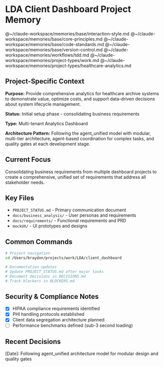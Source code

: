 # LDA Client Dashboard Project Memory

@~/claude-workspace/memories/base/interaction-style.md
@~/claude-workspace/memories/base/core-principles.md
@~/claude-workspace/memories/base/code-standards.md
@~/claude-workspace/memories/base/version-control.md
@~/claude-workspace/memories/workflows/tdd.md
@~/claude-workspace/memories/project-types/work.md
@~/claude-workspace/memories/project-types/healthcare-analytics.md

## Project-Specific Context

**Purpose:** Provide comprehensive analytics for healthcare archive systems to demonstrate value, optimize costs, and support data-driven decisions about system lifecycle management.

**Status:** Initial setup phase - consolidating business requirements

**Type:** Multi-tenant Analytics Dashboard

**Architecture Pattern:** Following the agent_unified model with modular, multi-tier architecture, agent-based coordination for complex tasks, and quality gates at each development stage.

## Current Focus

Consolidating business requirements from multiple dashboard projects to create a comprehensive, unified set of requirements that address all stakeholder needs.

## Key Files
- `PROJECT_STATUS.md` - Primary communication document
- `docs/business_analysis/` - User personas and requirements
- `docs/requirements/` - Functional requirements and PRD
- `mockUX/` - UI prototypes and designs

## Common Commands
```bash
# Project navigation
cd /Users/braydon/projects/work/LDA/client_dashboard

# Documentation updates
# Update PROJECT_STATUS.md after major tasks
# Document decisions in DECISIONS.md
# Track blockers in BLOCKERS.md
```

## Security & Compliance Notes
- [x] HIPAA compliance requirements identified
- [x] PHI handling protocols established
- [x] Client data segregation architecture planned
- [ ] Performance benchmarks defined (sub-3 second loading)

## Recent Decisions
[Date]: Following agent_unified architecture model for modular design and quality gates